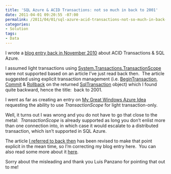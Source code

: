 ```yaml
---
title: 'SQL Azure & ACID Transactions: not so much in back to 2001'
date: 2011-04-01 09:20:55 -07:00
permalink: /2011/04/01/sql-azure-acid-transactions-not-so-much-in-back-to-2001/
categories:
- Solution
tags:
- Data
---
```

<p>I wrote a <a href="http://vincentlauzon.wordpress.com/2010/11/29/sql-azure-acid-transactions-back-to-2001/">blog entry back in November 2010</a> about ACID Transactions &amp; SQL Azure.</p>  <p>I assumed light transactions using <a href="http://msdn.microsoft.com/en-us/library/system.transactions.transactionscope.aspx">System.Transactions.TransactionScope</a> were not supported based on an article I’ve just read back then.&#160; The article suggested using explicit transaction management (i.e. <a href="http://msdn.microsoft.com/en-us/library/86773566.aspx">BeginTransaction</a>, <a href="http://msdn.microsoft.com/en-us/library/system.data.sqlclient.sqltransaction.commit.aspx">Commit</a> &amp; <a href="http://msdn.microsoft.com/en-us/library/zayx5s0h.aspx">Rollback</a> on the returned <a href="http://msdn.microsoft.com/en-us/library/system.data.sqlclient.sqltransaction.aspx">SqlTransaction</a> object) which I found quite backward, hence the title:&#160; back to 2001.</p>  <p>I went as far as creating an entry on <a href="http://www.mygreatwindowsazureidea.com/forums/34192-windows-azure-feature-voting/suggestions/1256411-support-transactionscope-for-light-transaction">My Great Windows Azure Idea</a> requesting the ability to use <em>TransactionScope</em> for light transaction-only.</p>  <p>Well, it turns out I was wrong and you do not have to go that close to the metal:&#160; <em>TransactionScope</em> is already supported as long you don’t enlist more than one connection into, in which case it would escalate to a distributed transaction, which isn’t supported in SQL Azure.</p>  <p>The article <a href="http://msdn.microsoft.com/en-us/library/ee336245.aspx#ts">I referred to back then</a> has been revised to make that point explicit in the mean time, so I’m correcting my blog entry here.&#160; You can also read some more about it <a href="http://social.technet.microsoft.com/wiki/contents/articles/handling-transactions-in-sql-azure.aspx">here</a>.</p>  <p>Sorry about the misleading and thank you Luis Panzano for pointing that out to me!</p>